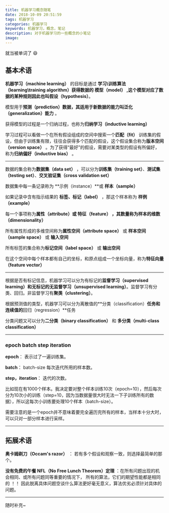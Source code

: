```yaml
---
title: 机器学习概念随笔
date: 2018-10-09 20:51:59
tags: 机器学习
categories: 机器学习
keywords: 机器学习，概念，笔记
description: 对于机器学习的一些概念的小笔记
image:
---
```


就当被单词了  😄

## 基本术语

**机器学习（machine learning）** 的目标是通过 **学习\训练算法（learning\training algorithm）**获得数据的 **模型（model）** ,这个模型对应了数据的某种规则因此也叫**假设（hypothesis）**。

模型用于**预测（prediction）**数据，其适用于新数据的能力叫**泛化（generalization）能力** 。

获得模型的过程是一个归纳过程，也称为**归纳学习（inductive learning）**

学习过程可以看做一个在所有假设组成的空间中搜索一个**匹配（fit）** 训练集的假设，但由于训练集有限，往往会获得多个匹配的假设，这个假设集合称为**版本空间（version space）** 。为了获得“最好”的假设，需要对某类型的假设有所偏好，称为**归纳偏好（inductive bias）** 。

------

数据的集合称为**数据集（data set）** ，可以分为**训练集（training set）**、**测试集（testing set）**、**交叉验证集（cross validation set）**

数据集中每一条记录称为 **示例（instance）**或 **样本（sample）** 

如果记录中含有指示结果的 **标签、标记（label）** ，那这个样本称为 **样例（example）**

每一个事项称为**属性（attribute）**或 **特征（feature）**  ，其数量称为样本的**维数（dimensionality）**

所有属性形成的多维空间称为**属性空间（attribute space）** 或 **样本空间（sample space）** 或 **输入空间**

所有标签的集合称为**标记空间（label space）** 或 **输出空间**

在这个空间中每个样本都有自己的坐标，和原点组成一个坐标向量，称为**特征向量（feature vector）**

------

根据是否有标记信息，机器学习可以分为有标记的**监督学习（supervised learning）**和无标记的**无监督学习（unsupervised learning）**。监督学习有分类、回归。非监督学习有**聚类（clustering）**。

根据预测值的类型，机器学习可以分为离散值的**分类（classification）**任务和连续值的**回归（regression）**任务

分类问题又可以分为**二分类（binary classification）** 和 **多分类（multi-class classification）**

----



### epoch batch step iteration

**epoch**： 表示过了一遍训练集。

**batch**： batch-size 每次迭代所用的样本数。

**step，iteration**： 迭代的次数。

比如现在有1000个样本。我决定要对整个样本训练10次（epoch=10），然后每次分为10次小的训练（step=10，因为当数据量很大时无法一下子训练所有的数据），所以这每次小训练要处理10个样本（batch-size）。

需要注意的是一个epoch并不意味着要完全遍历完所有的样本，当样本十分大时，可以只对一部分样本进行采样。



------

## 拓展术语

**奥卡姆剃刀（Occam's razor）** ： 若有多个假设和观察一致，则选择最简单的那个。

**没有免费的午餐 NFL（No Free Lunch Theorem）定理** ：在所有问题出现的机会相同、或所有问题同等重要的情况下， 所有的算法，它们的期望性能都是相同的 ！！ 因此脱离具体问题空谈什么算法更好毫无意义，算法优劣必须针对具体的问题。





------
随时补充~
